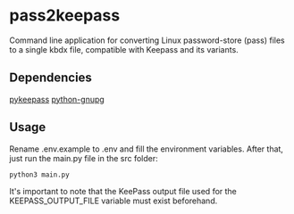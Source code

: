 # pass2keepass

Command line application for converting Linux password-store (pass) files to a single kbdx file, compatible with Keepass and its variants.

## Dependencies

[pykeepass](https://github.com/libkeepass/pykeepass)
[python-gnupg](https://github.com/vsajip/python-gnupg)

## Usage

Rename .env.example to .env and fill the environment variables.
After that, just run the main.py file in the src folder:

	python3 main.py

It's important to note that the KeePass output file used for the KEEPASS_OUTPUT_FILE variable must exist beforehand.
